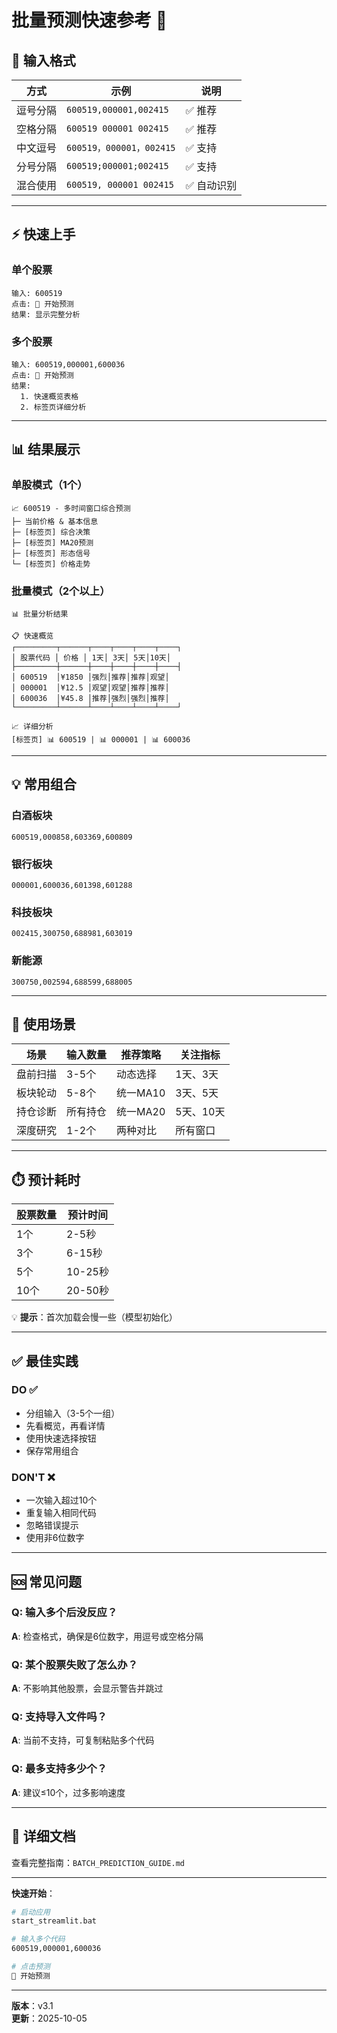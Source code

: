 # 批量预测快速参考 🚀

## 📝 输入格式

| 方式 | 示例 | 说明 |
|------|------|------|
| 逗号分隔 | `600519,000001,002415` | ✅ 推荐 |
| 空格分隔 | `600519 000001 002415` | ✅ 推荐 |
| 中文逗号 | `600519，000001，002415` | ✅ 支持 |
| 分号分隔 | `600519;000001;002415` | ✅ 支持 |
| 混合使用 | `600519, 000001 002415` | ✅ 自动识别 |

---

## ⚡ 快速上手

### 单个股票
```
输入: 600519
点击: 🚀 开始预测
结果: 显示完整分析
```

### 多个股票
```
输入: 600519,000001,600036
点击: 🚀 开始预测
结果: 
  1. 快速概览表格
  2. 标签页详细分析
```

---

## 📊 结果展示

### 单股模式（1个）
```
📈 600519 - 多时间窗口综合预测
├─ 当前价格 & 基本信息
├─ [标签页] 综合决策
├─ [标签页] MA20预测
├─ [标签页] 形态信号
└─ [标签页] 价格走势
```

### 批量模式（2个以上）
```
📊 批量分析结果

📋 快速概览
┌─────────┬──────┬────┬────┬────┬────┐
│ 股票代码 │ 价格 │ 1天│ 3天│ 5天│10天│
├─────────┼──────┼────┼────┼────┼────┤
│ 600519  │¥1850 │强烈│推荐│推荐│观望│
│ 000001  │¥12.5 │观望│观望│推荐│推荐│
│ 600036  │¥45.8 │推荐│强烈│强烈│推荐│
└─────────┴──────┴────┴────┴────┴────┘

📈 详细分析
[标签页] 📊 600519 | 📊 000001 | 📊 600036
```

---

## 💡 常用组合

### 白酒板块
```
600519,000858,603369,600809
```

### 银行板块
```
000001,600036,601398,601288
```

### 科技板块
```
002415,300750,688981,603019
```

### 新能源
```
300750,002594,688599,688005
```

---

## 🎯 使用场景

| 场景 | 输入数量 | 推荐策略 | 关注指标 |
|------|---------|---------|---------|
| 盘前扫描 | 3-5个 | 动态选择 | 1天、3天 |
| 板块轮动 | 5-8个 | 统一MA10 | 3天、5天 |
| 持仓诊断 | 所有持仓 | 统一MA20 | 5天、10天 |
| 深度研究 | 1-2个 | 两种对比 | 所有窗口 |

---

## ⏱️ 预计耗时

| 股票数量 | 预计时间 |
|---------|---------|
| 1个 | 2-5秒 |
| 3个 | 6-15秒 |
| 5个 | 10-25秒 |
| 10个 | 20-50秒 |

💡 **提示**：首次加载会慢一些（模型初始化）

---

## ✅ 最佳实践

### DO ✅
- 分组输入（3-5个一组）
- 先看概览，再看详情
- 使用快速选择按钮
- 保存常用组合

### DON'T ❌
- 一次输入超过10个
- 重复输入相同代码
- 忽略错误提示
- 使用非6位数字

---

## 🆘 常见问题

### Q: 输入多个后没反应？
**A**: 检查格式，确保是6位数字，用逗号或空格分隔

### Q: 某个股票失败了怎么办？
**A**: 不影响其他股票，会显示警告并跳过

### Q: 支持导入文件吗？
**A**: 当前不支持，可复制粘贴多个代码

### Q: 最多支持多少个？
**A**: 建议≤10个，过多影响速度

---

## 🔗 详细文档

查看完整指南：`BATCH_PREDICTION_GUIDE.md`

---

**快速开始**：
```bash
# 启动应用
start_streamlit.bat

# 输入多个代码
600519,000001,600036

# 点击预测
🚀 开始预测
```

---

**版本**：v3.1  
**更新**：2025-10-05

